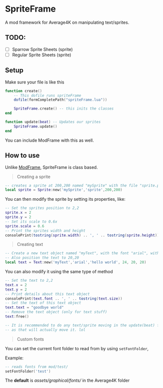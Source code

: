 # SpriteFrame
A mod framework for Average4K on manipulating text/sprites.

## TODO:

- [ ] Sparrow Sprite Sheets (sprite)
- [ ] Regular Sprite Sheets (sprite)

## Setup

Make sure your file is like this 
```lua
function create()
    -- This dofile runs spriteFrame
    dofile(formCompletePath("spriteFrame.lua"))

    SpriteFrame.create() -- this inits the classes
end

function update(beat) -- Updates our sprites
    SpriteFrame.update()
end
```

You can include ModFrame with this as well.

## How to use

Unlike [ModFrame](https://github.com/KadeDev/Avg4k-ModFrame), SpriteFrame is class based.

> Creating a sprite

```lua
-- creates a sprite at 200,200 named "mySprite" with the file "sprite.png" in the mod folder
local sprite = Sprite:new('mySprite','sprite',200,200)
```

You can then modify the sprite by setting its properties, like:
```lua
-- Set the sprites position to 2,2
sprite.x = 2
sprite.y = 2
-- Set its scale to 0.6x
sprite.scale = 0.6
-- Print the sprites width and height
consolePrint(tostring(sprite.width) .. ', ' .. tostring(sprite.height))
```

> Creating text

```lua
-- Create a new text object named "myText", with the font "arial", with the initial text of "hello world", and the size of 24.
-- Also position the text to 20,20
local text = Text:new('myText','arial','hello world', 24, 20, 20)
```

You can also modify it using the same type of method
```lua
-- Set the text to 2,2
text.x = 2
text.y = 2
-- Print details about this text object
consolePrint(text.font .. ', ' .. tostring(text.size))
-- Set the text of this text object
text.text = "goodbye world"
-- Remove the text object (only for text stuff)
text:free()

-- It is recommended to do any text/sprite moving in the update(beat) function.
-- as that will actually move it. lol
```

> Custom fonts

You can set the current font folder to read from by using `setFontFolder`,

Example:
```lua
-- reads fonts from mod/test/
setFontFolder('test')
```

The **default** is *assets/graphical/fonts/* in the Average4K folder
